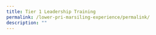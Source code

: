 ```yaml
---
title: Tier 1 Leadership Training
permalink: /lower-pri-marsiling-experience/permalink/
description: ""
---
```


